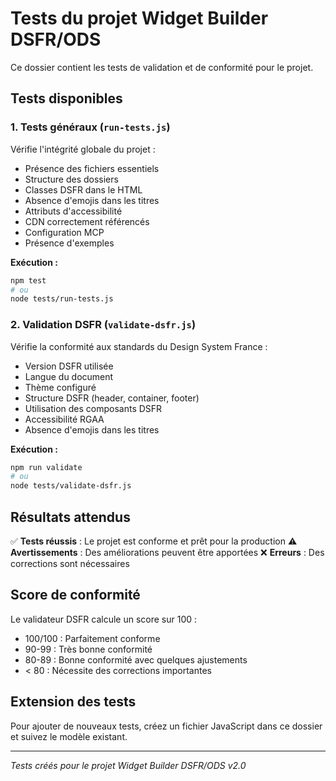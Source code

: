 # Tests du projet Widget Builder DSFR/ODS

Ce dossier contient les tests de validation et de conformité pour le projet.

## Tests disponibles

### 1. Tests généraux (`run-tests.js`)
Vérifie l'intégrité globale du projet :
- Présence des fichiers essentiels
- Structure des dossiers
- Classes DSFR dans le HTML
- Absence d'emojis dans les titres
- Attributs d'accessibilité
- CDN correctement référencés
- Configuration MCP
- Présence d'exemples

**Exécution :**
```bash
npm test
# ou
node tests/run-tests.js
```

### 2. Validation DSFR (`validate-dsfr.js`)
Vérifie la conformité aux standards du Design System France :
- Version DSFR utilisée
- Langue du document
- Thème configuré
- Structure DSFR (header, container, footer)
- Utilisation des composants DSFR
- Accessibilité RGAA
- Absence d'emojis dans les titres

**Exécution :**
```bash
npm run validate
# ou
node tests/validate-dsfr.js
```

## Résultats attendus

✅ **Tests réussis** : Le projet est conforme et prêt pour la production
⚠️ **Avertissements** : Des améliorations peuvent être apportées
❌ **Erreurs** : Des corrections sont nécessaires

## Score de conformité

Le validateur DSFR calcule un score sur 100 :
- 100/100 : Parfaitement conforme
- 90-99 : Très bonne conformité
- 80-89 : Bonne conformité avec quelques ajustements
- < 80 : Nécessite des corrections importantes

## Extension des tests

Pour ajouter de nouveaux tests, créez un fichier JavaScript dans ce dossier et suivez le modèle existant.

---

*Tests créés pour le projet Widget Builder DSFR/ODS v2.0*